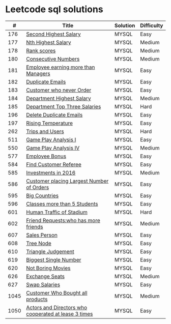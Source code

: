 # Leetcode sql solutions

| # | Title | Solution | Difficulty |
|---|-------|----------|------------|
|176|[Second Highest Salary](https://leetcode.com/problems/second-highest-salary/description/) | MYSQL | Easy | 
|177|[Nth Highest Salary](https://leetcode.com/problems/nth-highest-salary/) | MYSQL |Medium |
|178|[Rank scores](https://leetcode.com/problems/rank-scores/)| MYSQL | Medium|
|180|[Consecutive Numbers](https://leetcode.com/problems/consecutive-numbers/)| MYSQL |Medium|
|181|[Employee earning more than Managers](https://leetcode.com/problems/employees-earning-more-than-their-managers/description/)|MYSQL | Easy|
|182|[Duplicate Emails](https://leetcode.com/problems/duplicate-emails/description/)| MYSQL|Easy|
|183|[Customer who never Order](https://leetcode.com/problems/customers-who-never-order/)| MYSQL| Easy|
|184|[Department Highest Salary](https://leetcode.com/problems/department-highest-salary/)| MYSQL|Medium|
|185|[Department Top Three Salaries](https://leetcode.com/problems/department-top-three-salaries/description/)|MYSQL|Hard|
|196|[Delete Duplicate Emails](https://leetcode.com/problems/delete-duplicate-emails/description/)|MYSQL|Easy|
|197|[Rising Temperature](https://leetcode.com/problems/rising-temperature/description/)|MYSQL|Easy|
|262|[Trips and Users](https://leetcode.com/problems/trips-and-users/description/)|MYSQL|Hard|
|511|[Game Play Analysis I](https://leetcode.com/problems/game-play-analysis-i/description/)|MYSQL|Easy|
|550|[Game Play Analysis IV](https://leetcode.com/problems/game-play-analysis-iv/description/)|MYSQL|Medium|
|577|[Employee Bonus](https://leetcode.com/problems/employee-bonus/description/)|MYSQL|Easy|
|584|[Find Customer Referee](https://leetcode.com/problems/find-customer-referee/description/)|MYSQL|Easy|
|585|[Investments in 2016](https://leetcode.com/problems/investments-in-2016/description/)|MYSQL|Medium|
|586|[Customer placing Largest Number of Orders](https://leetcode.com/problems/customer-placing-the-largest-number-of-orders/description/)|MYSQL|Easy|
|595|[Big Countries](https://leetcode.com/problems/big-countries/description/)|MYSQL|Easy|
|596|[Classes more than 5 Students](https://leetcode.com/problems/classes-more-than-5-students/description/)|MYSQL|Easy|
|601|[Human Traffic of Stadium](https://leetcode.com/problems/human-traffic-of-stadium/)|MYSQL|Hard|
|602|[Friend Requests:who has more friends](https://leetcode.com/problems/friend-requests-ii-who-has-the-most-friends/description/)|MYSQL|Medium|
|607|[Sales Person](https://leetcode.com/problems/sales-person/description/)|MYSQL|Easy|
|608|[Tree Node](https://leetcode.com/problems/tree-node/description/)|MYSQL|Easy|
|610|[Triangle Judgement](https://leetcode.com/problems/triangle-judgement/description/)|MYSQL|Easy|
|619|[Biggest Single Number](https://leetcode.com/problems/biggest-single-number/description/)|MYSQL|Easy|
|620|[Not Boring Movies](https://leetcode.com/problems/not-boring-movies/description/)|MYSQL|Easy|
|626|[Exchange Seats](https://leetcode.com/problems/exchange-seats/description/)|MYSQL|Medium|
|627|[Swap Salaries](https://leetcode.com/problems/swap-salary/description/)|MYSQL|Easy|
|1045|[Customer Who Bought all products](https://leetcode.com/problems/customers-who-bought-all-products/description/)|MYSQL|Medium|
|1050|[Actors and Directors who cooperated at lease 3 times](https://leetcode.com/problems/actors-and-directors-who-cooperated-at-least-three-times/description/)|MYSQL|Easy|

